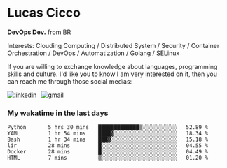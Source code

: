 # Lucas Cicco

**DevOps Dev.** from BR

Interests: Clouding Computing / Distributed System / Security / Container Orchestration / DevOps / Automatization / Golang / SELinux

If you are willing to exchange knowledge about languages, programming skills and culture. I'd like you to know I am very interested on it, then you can reach me through those social medias:

<div style="display: flex; align-items: center; gap: 10px;">
  <a href="https://www.linkedin.com/in/lucas-vitor-de-cicco" target="_blank">
    <img
      src="https://img.shields.io/badge/-LinkedIn-%230077B5?style=for-the-badge&logo=linkedin&logoColor=white"
      alt="linkedin"
      target="_blank" 
    />
  </a>
  <a href="mailto:lucasvitorx1@gmail.com">
      <img
        src="https://img.shields.io/badge/-Gmail-%23333?style=for-the-badge&logo=gmail&logoColor=white"
        alt="gmail"
        target="_blank"
      />
  </a>
</div>

### My wakatime in the last days

<!--START_SECTION:waka-->

```text
Python       5 hrs 30 mins   █████████████▒░░░░░░░░░░░   52.89 %
YAML         1 hr 54 mins    ████▓░░░░░░░░░░░░░░░░░░░░   18.34 %
Bash         1 hr 34 mins    ███▓░░░░░░░░░░░░░░░░░░░░░   15.18 %
lir          28 mins         █░░░░░░░░░░░░░░░░░░░░░░░░   04.55 %
Docker       28 mins         █░░░░░░░░░░░░░░░░░░░░░░░░   04.49 %
HTML         7 mins          ▒░░░░░░░░░░░░░░░░░░░░░░░░   01.20 %
```

<!--END_SECTION:waka-->
